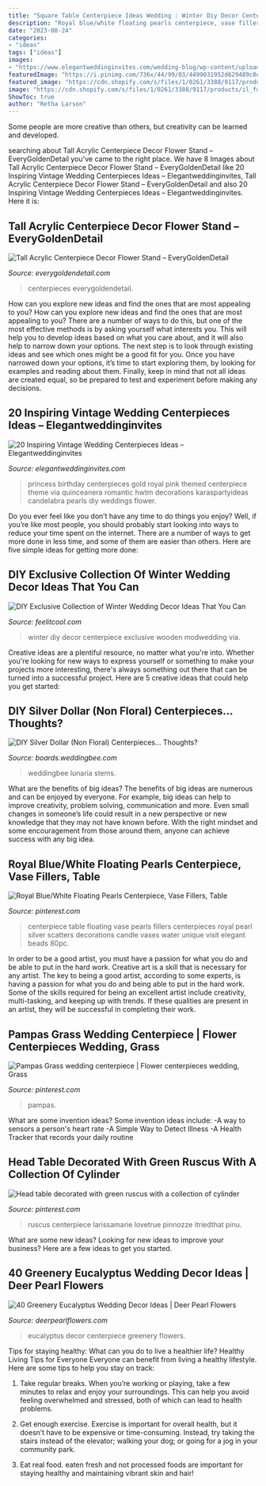```yaml
---
title: "Square Table Centerpiece Ideas Wedding : Winter Diy Decor Centerpiece Exclusive Wooden Modwedding Via"
description: "Royal blue/white floating pearls centerpiece, vase fillers, table"
date: "2023-08-24"
categories:
- "ideas"
tags: ["ideas"]
images:
- "https://www.elegantweddinginvites.com/wedding-blog/wp-content/uploads/2016/07/romantic-vintage-wedding-centerpieces.jpg"
featuredImage: "https://i.pinimg.com/736x/44/99/03/4499031952d629489c8e27eac3bfd95b.jpg"
featured_image: "https://cdn.shopify.com/s/files/1/0261/3388/9117/products/il_fullxfull.1852520142_1hmb_1200x1200.jpg?v=1578434213"
image: "https://cdn.shopify.com/s/files/1/0261/3388/9117/products/il_fullxfull.1852520142_1hmb_1200x1200.jpg?v=1578434213"
ShowToc: true
author: "Retha Larson"
---
```



Some people are more creative than others, but creativity can be learned and developed.

	

		
searching about Tall Acrylic Centerpiece Decor Flower Stand – EveryGoldenDetail you've came to the right place. We have 8 Images about Tall Acrylic Centerpiece Decor Flower Stand – EveryGoldenDetail like 20 Inspiring Vintage Wedding Centerpieces Ideas – Elegantweddinginvites, Tall Acrylic Centerpiece Decor Flower Stand – EveryGoldenDetail and also 20 Inspiring Vintage Wedding Centerpieces Ideas – Elegantweddinginvites. Here it is:
		
    
## Tall Acrylic Centerpiece Decor Flower Stand – EveryGoldenDetail

<img loading=lazy src="https://cdn.shopify.com/s/files/1/0261/3388/9117/products/il_fullxfull.1852520142_1hmb_1200x1200.jpg?v=1578434213" onerror="this.onerror=null;this.src='https://tse4.mm.bing.net/th?id=OIP.KCQjShhB5cxiViCJz86xkQHaLF&amp;pid=15.1';" alt="Tall Acrylic Centerpiece Decor Flower Stand – EveryGoldenDetail">

_Source: everygoldendetail.com_

>centerpieces everygoldendetail. 

	

How can you explore new ideas and find the ones that are most appealing to you?
How can you explore new ideas and find the ones that are most appealing to you? There are a number of ways to do this, but one of the most effective methods is by asking yourself what interests you. This will help you to develop ideas based on what you care about, and it will also help to narrow down your options. The next step is to look through existing ideas and see which ones might be a good fit for you. Once you have narrowed down your options, it’s time to start exploring them, by looking for examples and reading about them. Finally, keep in mind that not all ideas are created equal, so be prepared to test and experiment before making any decisions.

    
## 20 Inspiring Vintage Wedding Centerpieces Ideas – Elegantweddinginvites

<img loading=lazy src="https://www.elegantweddinginvites.com/wedding-blog/wp-content/uploads/2016/07/romantic-vintage-wedding-centerpieces.jpg" onerror="this.onerror=null;this.src='https://tse1.mm.bing.net/th?id=OIP.EkVZbWR896JQgNU-Zzg83gHaLH&amp;pid=15.1';" alt="20 Inspiring Vintage Wedding Centerpieces Ideas – Elegantweddinginvites">

_Source: elegantweddinginvites.com_

>princess birthday centerpieces gold royal pink themed centerpiece theme via quinceanera romantic hwtm decorations karaspartyideas candelabra pearls diy weddings flower. 

	

Do you ever feel like you don’t have any time to do things you enjoy? Well, if you’re like most people, you should probably start looking into ways to reduce your time spent on the internet. There are a number of ways to get more done in less time, and some of them are easier than others. Here are five simple ideas for getting more done: 
    
## DIY Exclusive Collection Of Winter Wedding Decor Ideas That You Can

<img loading=lazy src="https://feelitcool.com/wp-content/uploads/2015/11/wooden-craft-centerpiece-wedding-idea.jpg" onerror="this.onerror=null;this.src='https://tse1.mm.bing.net/th?id=OIP.USepKnXY3iSWpf9fk3BoAwHaLH&amp;pid=15.1';" alt="DIY Exclusive Collection of Winter Wedding Decor Ideas That You Can">

_Source: feelitcool.com_

>winter diy decor centerpiece exclusive wooden modwedding via. 

	

Creative ideas are a plentiful resource, no matter what you're into. Whether you're looking for new ways to express yourself or something to make your projects more interesting, there's always something out there that can be turned into a successful project. Here are 5 creative ideas that could help you get started: 

    
## DIY Silver Dollar (Non Floral) Centerpieces… Thoughts?

<img loading=lazy src="http://www-static.weddingbee.com/pics/291936/Centerpieces_3.jpg" onerror="this.onerror=null;this.src='https://tse1.mm.bing.net/th?id=OIP.d8AzWt6dDAWz1_iXiGYKUQHaJ4&amp;pid=15.1';" alt="DIY Silver Dollar (Non Floral) Centerpieces… Thoughts?">

_Source: boards.weddingbee.com_

>weddingbee lunaria stems. 

	

What are the benefits of big ideas?
The benefits of big ideas are numerous and can be enjoyed by everyone. For example, big ideas can help to improve creativity, problem solving, communication and more. Even small changes in someone’s life could result in a new perspective or new knowledge that they may not have known before. With the right mindset and some encouragement from those around them, anyone can achieve success with any big idea.

    
## Royal Blue/White Floating Pearls Centerpiece, Vase Fillers, Table

<img loading=lazy src="https://i.pinimg.com/736x/44/99/03/4499031952d629489c8e27eac3bfd95b.jpg" onerror="this.onerror=null;this.src='https://tse2.mm.bing.net/th?id=OIP.lMVgkjpKYLofBI7X_rOSFgHaJ6&amp;pid=15.1';" alt="Royal Blue/White Floating Pearls Centerpiece, Vase Fillers, Table">

_Source: pinterest.com_

>centerpiece table floating vase pearls fillers centerpieces royal pearl silver scatters decorations candle vases water unique visit elegant beads 80pc. 

	

In order to be a good artist, you must have a passion for what you do and be able to put in the hard work.
Creative art is a skill that is necessary for any artist. The key to being a good artist, according to some experts, is having a passion for what you do and being able to put in the hard work. Some of the skills required for being an excellent artist include creativity, multi-tasking, and keeping up with trends. If these qualities are present in an artist, they will be successful in completing their work.

    
## Pampas Grass Wedding Centerpiece | Flower Centerpieces Wedding, Grass

<img loading=lazy src="https://i.pinimg.com/736x/80/b2/7d/80b27db8fa1841a627c8045efdec38be.jpg" onerror="this.onerror=null;this.src='https://tse2.mm.bing.net/th?id=OIP.vkAD8GFxO3Tgm7EQNPKq5QHaLH&amp;pid=15.1';" alt="Pampas Grass wedding centerpiece | Flower centerpieces wedding, Grass">

_Source: pinterest.com_

>pampas. 

	

What are some invention ideas?
Some invention ideas include:
-A way to sensors a person's heart rate 
-A Simple Way to Detect Illness 
-A Health Tracker that records your daily routine

    
## Head Table Decorated With Green Ruscus With A Collection Of Cylinder

<img loading=lazy src="https://i.pinimg.com/736x/0e/32/ed/0e32ed853689f2a67796ac01a6dd55ca.jpg" onerror="this.onerror=null;this.src='https://tse2.mm.bing.net/th?id=OIP.icB7iRlOAez7n6tV0ojxrQHaLF&amp;pid=15.1';" alt="Head table decorated with green ruscus with a collection of cylinder">

_Source: pinterest.com_

>ruscus centerpiece larissamarie lovetrue pinnozze itriedthat pinu. 

	

What are some new ideas?
Looking for new ideas to improve your business? Here are a few ideas to get you started.

    
## 40 Greenery Eucalyptus Wedding Decor Ideas | Deer Pearl Flowers

<img loading=lazy src="http://www.deerpearlflowers.com/wp-content/uploads/2016/12/eucalyptus-wedding-centerpiece-via-Jenny-Haas-Photography.jpg" onerror="this.onerror=null;this.src='https://tse4.mm.bing.net/th?id=OIP.YeVz4c5zEGmPmZNLDWxRCgHaLH&amp;pid=15.1';" alt="40 Greenery Eucalyptus Wedding Decor Ideas | Deer Pearl Flowers">

_Source: deerpearlflowers.com_

>eucalyptus decor centerpiece greenery flowers. 

	

Tips for staying healthy: What can you do to live a healthier life?
Healthy Living Tips for Everyone
Everyone can benefit from living a healthy lifestyle. Here are some tips to help you stay on track:

1. Take regular breaks. When you’re working or playing, take a few minutes to relax and enjoy your surroundings. This can help you avoid feeling overwhelmed and stressed, both of which can lead to health problems.

2. Get enough exercise. Exercise is important for overall health, but it doesn’t have to be expensive or time-consuming. Instead, try taking the stairs instead of the elevator; walking your dog; or going for a jog in your community park.

3. Eat real food. eaten fresh and not processed foods are important for staying healthy and maintaining vibrant skin and hair!

